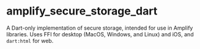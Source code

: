 # amplify_secure_storage_dart

A Dart-only implementation of secure storage, intended for use in Amplify libraries. Uses FFI for desktop (MacOS, Windows, and Linux) and iOS, and `dart:html` for web.
